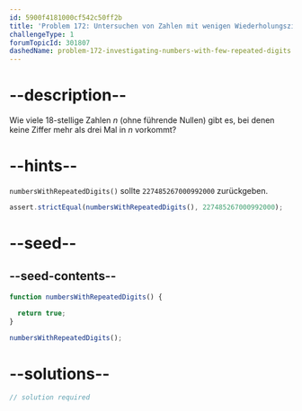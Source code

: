 ```yaml
---
id: 5900f4181000cf542c50ff2b
title: 'Problem 172: Untersuchen von Zahlen mit wenigen Wiederholungsziffern'
challengeType: 1
forumTopicId: 301807
dashedName: problem-172-investigating-numbers-with-few-repeated-digits
---
```


# --description--

Wie viele 18-stellige Zahlen $n$ (ohne führende Nullen) gibt es, bei denen keine Ziffer mehr als drei Mal in $n$ vorkommt?

# --hints--

`numbersWithRepeatedDigits()` sollte `227485267000992000` zurückgeben.

```js
assert.strictEqual(numbersWithRepeatedDigits(), 227485267000992000);
```

# --seed--

## --seed-contents--

```js
function numbersWithRepeatedDigits() {

  return true;
}

numbersWithRepeatedDigits();
```

# --solutions--

```js
// solution required
```

